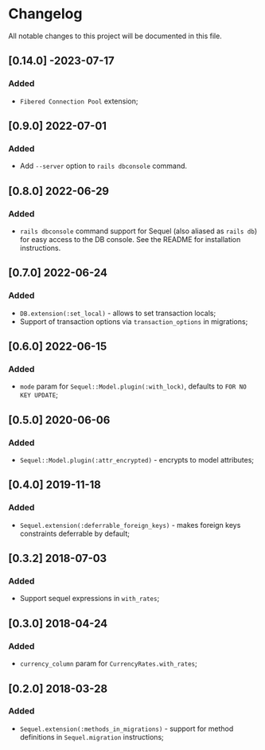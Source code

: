 # Changelog
All notable changes to this project will be documented in this file.

## [0.14.0] -2023-07-17
### Added
- `Fibered Connection Pool` extension;

## [0.9.0] 2022-07-01
### Added
- Add `--server` option to `rails dbconsole` command.

## [0.8.0] 2022-06-29
### Added
- `rails dbconsole` command support for Sequel (also aliased as `rails db`) for easy access to the DB console. See the README for installation instructions.

## [0.7.0] 2022-06-24
### Added
- `DB.extension(:set_local)` - allows to set transaction locals;
- Support of transaction options via `transaction_options` in migrations;

## [0.6.0] 2022-06-15
### Added
- `mode` param for `Sequel::Model.plugin(:with_lock)`, defaults to `FOR NO KEY UPDATE`;

## [0.5.0] 2020-06-06
### Added
- `Sequel::Model.plugin(:attr_encrypted)` - encrypts to model attributes;

## [0.4.0] 2019-11-18
### Added
- `Sequel.extension(:deferrable_foreign_keys)` - makes foreign keys constraints deferrable by default;

## [0.3.2] 2018-07-03
### Added
- Support sequel expressions in `with_rates`;

## [0.3.0] 2018-04-24
### Added
- `currency_column` param for `CurrencyRates.with_rates`;

## [0.2.0] 2018-03-28
### Added
- `Sequel.extension(:methods_in_migrations)` - support for method definitions in `Sequel.migration` instructions;
